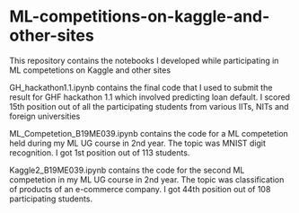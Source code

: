 # ML-competitions-on-kaggle-and-other-sites
This repository contains the notebooks I developed while participating in ML competetions on Kaggle and other sites

GH_hackathon1.1.ipynb contains the final code that I used to submit the result for GHF hackathon 1.1 which involved predicting loan default. I scored 15th position out of all the participating students from various IITs, NITs and foreign universities

ML_Competetion_B19ME039.ipynb contains the code for a ML competetion held during my ML UG course in 2nd year. The topic was MNIST digit recognition. I got 1st position out of 113 students.

Kaggle2_B19ME039.ipynb contains the code for the second ML competetion in my ML UG course in 2nd year. The topic was classification of products of an e-commerce company. I got 44th position out of 108 participating students.
